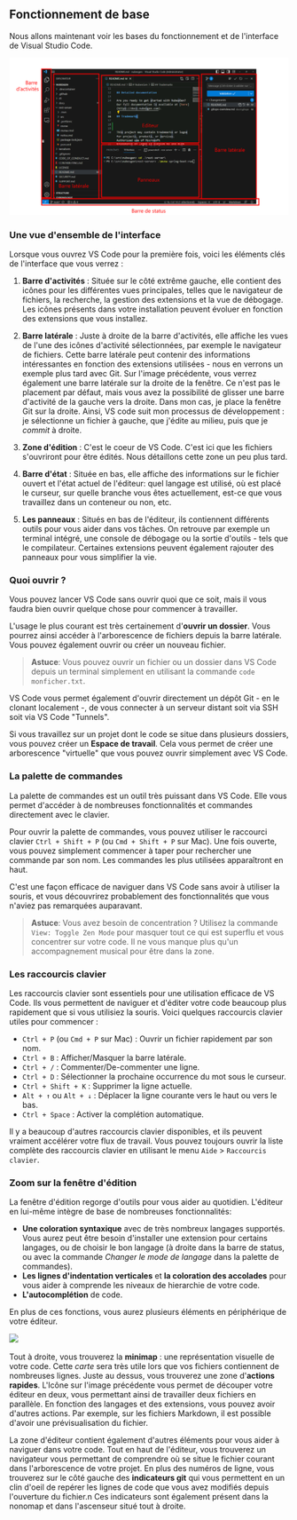 ## Fonctionnement de base

<!-- 
ref: https://code.visualstudio.com/docs/getstarted/userinterface

-->

Nous allons maintenant voir les bases du fonctionnement et de l'interface de Visual Studio Code. 

![](./images/02-vscode-ui.png)

### Une vue d'ensemble de l'interface

Lorsque vous ouvrez VS Code pour la première fois, voici les éléments clés de l'interface que vous verrez :

1. **Barre d'activités** : Située sur le côté extrême gauche, elle contient des icônes pour les différentes vues principales, telles que le navigateur de fichiers, la recherche, la gestion des extensions et la vue de débogage. Les icônes présents dans votre installation peuvent évoluer en fonction des extensions que vous installez.

2. **Barre latérale** : Juste à droite de la barre d'activités, elle affiche les vues de l'une des icônes d'activité sélectionnées, par exemple le navigateur de fichiers. Cette barre latérale peut contenir des informations intéressantes en fonction des extensions utilisées - nous en verrons un exemple plus tard avec Git. Sur l'image précédente, vous verrez également une barre latérale sur la droite de la fenêtre. Ce n'est pas le placement par défaut, mais vous avez la possibilité de glisser une barre d'activité de la gauche vers la droite. Dans mon cas, je place la fenêtre Git sur la droite. Ainsi, VS code suit mon processus de développement : je sélectionne un fichier à gauche, que j'édite au milieu, puis que je _commit_ à droite.

3. **Zone d'édition** : C'est le coeur de VS Code. C'est ici que les fichiers s'ouvriront pour être édités. Nous détaillons cette zone un peu plus tard.

4. **Barre d'état** : Située en bas, elle affiche des informations sur le fichier ouvert et l'état actuel de l'éditeur: quel langage est utilisé, où est placé le curseur, sur quelle branche vous êtes actuellement, est-ce que vous travaillez dans un conteneur ou non, etc.

5. **Les panneaux** : Situés en bas de l'éditeur, ils contiennent différents outils pour vous aider dans vos tâches. On retrouve par exemple un terminal intégré, une console de débogage ou la sortie d'outils - tels que le compilateur. Certaines extensions peuvent également rajouter des panneaux pour vous simplifier la vie.

### Quoi ouvrir ?

Vous pouvez lancer VS Code sans ouvrir quoi que ce soit, mais il vous faudra bien ouvrir quelque chose pour commencer à travailler. 

L'usage le plus courant est très certainement d'**ouvrir un dossier**. Vous pourrez ainsi accéder à l'arborescence de fichiers depuis la barre latérale. Vous pouvez également ouvrir ou créer un nouveau fichier. 

> **Astuce**: Vous pouvez ouvrir un fichier ou un dossier dans VS Code depuis un terminal simplement en utilisant la commande `code monficher.txt`.

VS Code vous permet également d'ouvrir directement un dépôt Git - en le clonant localement -, de vous connecter à un serveur distant soit via SSH soit via VS Code "Tunnels".

Si vous travaillez sur un projet dont le code se situe dans plusieurs dossiers, vous pouvez créer un **Espace de travail**. Cela vous permet de créer une arborescence "virtuelle" que vous pouvez ouvrir simplement avec VS Code.


### La palette de commandes

La palette de commandes est un outil très puissant dans VS Code. Elle vous permet d'accéder à de nombreuses fonctionnalités et commandes directement avec le clavier.

Pour ouvrir la palette de commandes, vous pouvez utiliser le raccourci clavier `Ctrl + Shift + P` (ou `Cmd + Shift + P` sur Mac). Une fois ouverte, vous pouvez simplement commencer à taper pour rechercher une commande par son nom. Les commandes les plus utilisées apparaîtront en haut.

C'est une façon efficace de naviguer dans VS Code sans avoir à utiliser la souris, et vous découvrirez probablement des fonctionnalités que vous n'aviez pas remarquées auparavant.

> **Astuce**: Vous avez besoin de concentration ? Utilisez la commande `View: Toggle Zen Mode` pour masquer tout ce qui est superflu et vous concentrer sur votre code. Il ne vous manque plus qu'un accompagnement musical pour être dans la zone. 

### Les raccourcis clavier

Les raccourcis clavier sont essentiels pour une utilisation efficace de VS Code. Ils vous permettent de naviguer et d'éditer votre code beaucoup plus rapidement que si vous utilisiez la souris. Voici quelques raccourcis clavier utiles pour commencer :

- `Ctrl + P` (ou `Cmd + P` sur Mac) : Ouvrir un fichier rapidement par son nom.
- `Ctrl + B` : Afficher/Masquer la barre latérale.
- `Ctrl + /` : Commenter/De-commenter une ligne.
- `Ctrl + D` : Sélectionner la prochaine occurrence du mot sous le curseur.
- `Ctrl + Shift + K` : Supprimer la ligne actuelle.
- `Alt + ↑` ou `Alt + ↓` : Déplacer la ligne courante vers le haut ou vers le bas.
- `Ctrl + Space` : Activer la complétion automatique.

Il y a beaucoup d'autres raccourcis clavier disponibles, et ils peuvent vraiment accélérer votre flux de travail. Vous pouvez toujours ouvrir la liste complète des raccourcis clavier en utilisant le menu `Aide` > `Raccourcis clavier`.

### Zoom sur la fenêtre d'édition

La fenêtre d'édition regorge d'outils pour vous aider au quotidien. L'éditeur en lui-même intègre de base de nombreuses fonctionnalités: 
- **Une coloration syntaxique** avec de très nombreux langages supportés. Vous aurez peut être besoin d'installer une extension pour certains langages, ou de choisir le bon langage (à droite dans la barre de status, ou avec la commande _Changer le mode de langage_ dans la palette de commandes).
- **Les lignes d'indentation verticales** et **la coloration des accolades** pour vous aider à comprende les niveaux de hierarchie de votre code.
- **L'autocomplétion** de code.

En plus de ces fonctions, vous aurez plusieurs éléments en périphérique de votre éditeur.

![](./images/02-editeur.png)

Tout à droite, vous trouverez la **minimap** : une représentation visuelle de votre code. Cette _carte_ sera très utile lors que vos fichiers contiennent de nombreuses lignes. Juste au dessus, vous trouverez une zone d'**actions rapides**. L'Icône sur l'image précédente vous permet de découper votre éditeur en deux, vous permettant ainsi de travailler deux fichiers en parallèle. En fonction des langages et des extensions, vous pouvez avoir d'autres actions. Par exemple, sur les fichiers Markdown, il est possible d'avoir une prévisualisation du fichier.

La zone d'éditeur contient également d'autres éléments pour vous aider à naviguer dans votre code. Tout en haut de l'éditeur, vous trouverez un navigateur vous permettant de comprendre où se situe le fichier courant dans l'arborescence de votre projet. En plus des numéros de ligne, vous trouverez sur le côté gauche des **indicateurs git** qui vous permettent en un clin d'oeil de repérer les lignes de code que vous avez modifiés depuis l'ouverture du fichier.n Ces indicateurs sont également présent dans la nonomap et dans l'ascenseur situé tout à droite.
